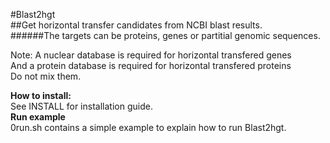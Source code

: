 #Blast2hgt    
##Get horizontal transfer candidates from NCBI blast results.    
######The targets can be proteins, genes or partitial genomic sequences.   

Note: A nuclear database is required for horizontal transfered genes   
And a protein database is required for horizontal transfered proteins   
Do not mix them.

**How to install:**  
See INSTALL for installation guide.   
**Run example**  
0run.sh contains a simple example to explain how to run Blast2hgt.   

